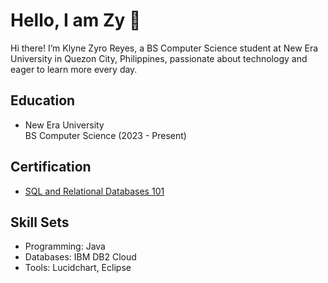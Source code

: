 <h1>Hello, I am Zy 👋</h1>

<p>Hi there! I’m Klyne Zyro Reyes, a BS Computer Science student at New Era University in Quezon City, Philippines, passionate about technology and eager to learn more every day.</p>

<h2>Education</h2>
<ul>
    <li>New Era University</li>
    BS Computer Science (2023 - Present)
</ul>

<h2>Certification</h2>
<ul>
    <li><a href="https://courses.cognitiveclass.ai/certificates/5d0d1b5a21b8426dae8c148c096afc83" target="_blank">SQL and Relational Databases 101</a></li>
</ul>

<h2>Skill Sets</h2>
<ul>
    <li>Programming: Java</li>
    <li>Databases: IBM DB2 Cloud</li>
    <li>Tools: Lucidchart, Eclipse</li>
</ul>

<!--
**KlyneZyro/KlyneZyro** is a ✨ _special_ ✨ repository because its `README.md` (this file) appears on your GitHub profile.

Here are some ideas to get you started:

- 🔭 I’m currently working on ...
- 🌱 I’m currently learning ...
- 👯 I’m looking to collaborate on ...
- 🤔 I’m looking for help with ...
- 💬 Ask me about ...
- 📫 How to reach me: ...
- 😄 Pronouns: ...
- ⚡ Fun fact: ...
-->
